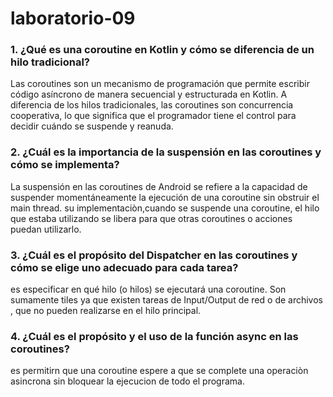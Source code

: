 # laboratorio-09

### 1. ¿Qué es una coroutine en Kotlin y cómo se diferencia de un hilo tradicional? 

Las coroutines son un mecanismo de programación que permite escribir código asíncrono de manera
secuencial y estructurada en Kotlin. A diferencia de los hilos tradicionales, las coroutines son concurrencia
cooperativa, lo que significa que el programador tiene el control para decidir cuándo se suspende y reanuda.

### 2. ¿Cuál es la importancia de la suspensión en las coroutines y cómo se implementa? 

La suspensión en las coroutines de Android se refiere a la capacidad de suspender momentáneamente la
ejecución de una coroutine sin obstruir el main thread. su implementaciòn,cuando se suspende una coroutine, el hilo que estaba
utilizando se libera para que otras coroutines o acciones puedan utilizarlo.

### 3. ¿Cuál es el propósito del Dispatcher en las coroutines y cómo se elige uno adecuado para cada tarea? 

es especificar en qué hilo (o hilos) se ejecutará una coroutine. Son sumamente tiles ya que existen tareas de Input/Output de red o de archivos , que no pueden realizarse en el hilo principal.

### 4. ¿Cuál es el propósito y el uso de la función async en las coroutines?

es permitirn que una coroutine espere a que se complete una operaciòn asincrona sin bloquear la ejecucion de todo el programa.
